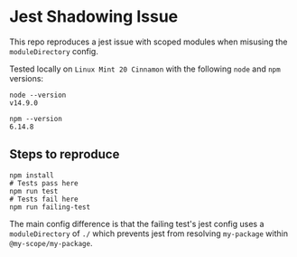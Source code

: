 # Jest Shadowing Issue

This repo reproduces a jest issue with scoped modules when misusing the `moduleDirectory` config.

Tested locally on `Linux Mint 20 Cinnamon` with the following `node` and `npm` versions:

```shell
node --version
v14.9.0
```

```shell
npm --version
6.14.8
```

## Steps to reproduce

```shell
npm install
# Tests pass here
npm run test
# Tests fail here
npm run failing-test
```

The main config difference is that the failing test's jest config uses a `moduleDirectory` of `./` which prevents jest from resolving `my-package` within `@my-scope/my-package`.
